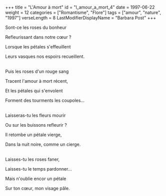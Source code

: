 +++
title = "L'Amour à mort"
id = "l_amour_a_mort_4"
date = 1997-06-22
weight = 12
categories = ["Romantisme", "Flore"]
tags = ["amour", "nature", "1997"]
verseLength = 8
LastModifierDisplayName = "Barbara Post"
+++

Sont-ce les roses du bonheur

Refleurissant dans notre cœur ?

Lorsque les pétales s'effeuillent

Leurs vasques nos espoirs recueillent.

 \
Puis les roses d'un rouge sang

Tracent l'amour à mort récent,

Et les pétales qui s'envolent

Forment des tourments les coupoles...

 \
Laisseras-tu les fleurs mourir

Ou sur les buissons refleurir ?

Il retombe un pétale vierge,

Dans la nuit noire, comme un cierge.

 \
Laisses-tu les roses faner,

Laisses-tu le temps pardonner...

Mais n'oublie encor un pétale

Sur ton cœur, mon visage pâle.
